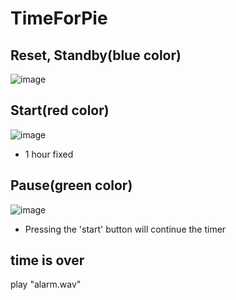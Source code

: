 # TimeForPie

## Reset, Standby(blue color)
![image](https://github.com/0510jian/TimeForPie/assets/124128448/edfbec56-5e4c-4f12-9d20-b7f1c0965d84)

## Start(red color)
![image](https://github.com/0510jian/TimeForPie/assets/124128448/180257c3-6266-4c72-b8b6-ba62cc12fb4e)
- 1 hour fixed

## Pause(green color)
![image](https://github.com/0510jian/TimeForPie/assets/124128448/5516d232-a5f6-4bea-a5c3-4d12cb57ce53)
- Pressing the 'start' button will continue the timer

## time is over
play "alarm.wav"
